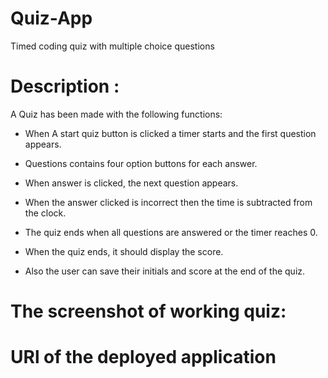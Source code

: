 # Quiz-App

Timed coding quiz with multiple choice questions

# Description :

A Quiz has been made with the following functions:

- When A start quiz button is clicked a timer starts and the first question appears.

- Questions contains four option buttons for each answer.
- When answer is clicked, the next question appears.
- When the answer clicked is incorrect then the time is subtracted from the clock.
- The quiz ends when all questions are answered or the timer reaches 0.
- When the quiz ends, it should display the score.
- Also the user can save their initials and score at the end of the quiz.

# The screenshot of working quiz:

# URl of the deployed application

